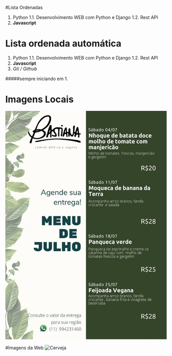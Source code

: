 #Lista Ordenadas
1. Python
    1.1. Desenvolvimento WEB com Python e Django
    1.2. Rest API
2. __Javascript__


# Lista ordenada automática

1. Python
    1.1. Desenvolvimento WEB com Python e Django
    1.2. Rest API
1. __Javascript__
1. *Git / Github*

#####sempre iniciando em 1.


# Imagens Locais

![Menu Bastiana](menu.jpg)


#Imagens da Web
![Cerveja](https://centraldistrictbrewing.com/wp-content/uploads/2020/04/katherine-1-e1587137291889-1362x1200.jpg)
